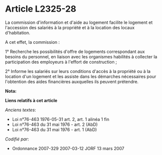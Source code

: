 # Article L2325-28

La commission d'information et d'aide au logement facilite le logement et l'accession des salariés à la propriété et à la
location des locaux d'habitation.

A cet effet, la commission :

1° Recherche les possibilités d'offre de logements correspondant aux besoins du personnel, en liaison avec les organismes
habilités à collecter la participation des employeurs à l'effort de construction ;

2° Informe les salariés sur leurs conditions d'accès à la propriété ou à la location d'un logement et les assiste dans les
démarches nécessaires pour l'obtention des aides financières auxquelles ils peuvent prétendre.

**Nota:**



**Liens relatifs à cet article**

_Anciens textes_:

  - Loi n°76-463 1976-05-31 art. 2, art. 1 alinéa 1 fin
  - Loi n°76-463 du 31 mai 1976 - art. 2 (AbD)
  - Loi n°76-463 du 31 mai 1976 - art. 1 (AbD)

_Codifié par_:

  - Ordonnance 2007-329 2007-03-12 JORF 13 mars 2007
